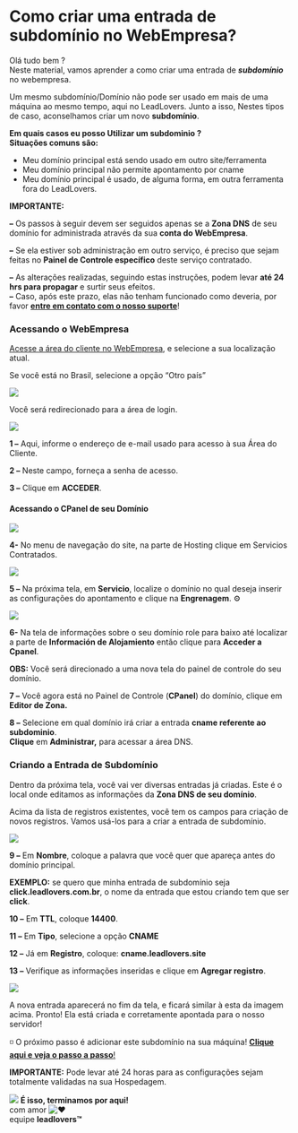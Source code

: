 # Como criar uma entrada de subdomínio no WebEmpresa?

Olá tudo bem ?\
Neste material, vamos aprender a como criar uma entrada de _**subdomínio**_ no webempresa.

Um mesmo subdomínio/Domínio não pode ser usado em mais de uma máquina ao mesmo tempo, aqui no LeadLovers. Junto a isso, Nestes tipos de caso, aconselhamos criar um novo **subdomínio**.

**Em quais casos eu posso Utilizar um subdominio ?**\
**Situações comuns são:**

* Meu domínio principal está sendo usado em outro site/ferramenta
* Meu domínio principal não permite apontamento por cname
* Meu domínio principal é usado, de alguma forma, em outra ferramenta fora do LeadLovers.

**IMPORTANTE:**

**–** Os passos à seguir devem ser seguidos apenas se a **Zona DNS** de seu domínio for administrada através da sua **conta do WebEmpresa**.

**–** Se ela estiver sob administração em outro serviço, é preciso que sejam feitas no **Painel de Controle específico** deste serviço contratado.

**–** As alterações realizadas, seguindo estas instruções, podem levar **até 24 hrs para propagar** e surtir seus efeitos.\
**–** Caso, após este prazo, elas não tenham funcionado como deveria, por favor [**entre em contato com o nosso suporte**](https://help.leadlovers.com/hc/pt-br/articles/360024579873)!

### **Acessando o WebEmpresa**

[Acesse a área do cliente no WebEmpresa](https://www.webempresa.com/areacliente.php), e selecione a sua localização atual.

Se você está no Brasil, selecione a opção “Otro país”

[![](https://legado.leadlovers.site/wp-content/uploads/2020/09/t1-24.png)](http://legado.leadlovers.site/wp-content/uploads/2020/09/t1-24.png)

Você será redirecionado para a área de login.

[![](https://legado.leadlovers.site/wp-content/uploads/2020/09/t1-25.png)](http://legado.leadlovers.site/wp-content/uploads/2020/09/t1-25.png)

**1 –** Aqui, informe o endereço de e-mail usado para acesso à sua Área do Cliente.

**2 –** Neste campo, forneça a senha de acesso.

**3 –** Clique em **ACCEDER**.

#### **Acessando o CPanel de seu Domínio**

[![](https://legado.leadlovers.site/wp-content/uploads/2020/09/t1-26.png)](http://legado.leadlovers.site/wp-content/uploads/2020/09/t1-26.png)

**4-** No menu de navegação do site, na parte de Hosting clique em Servicios Contratados.

[![](https://legado.leadlovers.site/wp-content/uploads/2020/09/t1-27.png)](http://legado.leadlovers.site/wp-content/uploads/2020/09/t1-27.png)

**5 –** Na próxima tela, em **Servicio**, localize o domínio no qual deseja inserir as configurações do apontamento e clique na **Engrenagem**. ⚙

[![](https://legado.leadlovers.site/wp-content/uploads/2020/09/t1-28.png)](http://legado.leadlovers.site/wp-content/uploads/2020/09/t1-28.png)

**6-** Na tela de informações sobre o seu domínio role para baixo até localizar a parte de **Información de Alojamiento** então clique para **Acceder a Cpanel**.

**OBS:** Você será direcionado a uma nova tela do painel de controle do seu domínio.

**7 –** Você agora está no Painel de Controle (**CPanel**) do domínio, clique em **Editor de Zona.**

**8 –** Selecione em qual domínio irá criar a entrada **cname referente ao subdominio**.\
**Clique** em **Administrar,** para acessar a área DNS.

### **Criando a Entrada de Subdomínio**

Dentro da próxima tela, você vai ver diversas entradas já criadas. Este é o local onde editamos as informações da **Zona DNS de seu domínio**.

Acima da lista de registros existentes, você tem os campos para criação de novos registros. Vamos usá-los para a criar a entrada de subdomínio.

[![](https://legado.leadlovers.site/wp-content/uploads/2020/09/t1-29.png)](http://legado.leadlovers.site/wp-content/uploads/2020/09/t1-29.png)

**9 –** Em **Nombre**, coloque a palavra que você quer que apareça antes do domínio principal.

**EXEMPLO:** se quero que minha entrada de subdomínio seja **click.leadlovers.com.br**, o nome da entrada que estou criando tem que ser **click**.

**10 –** Em **TTL**, coloque **14400**.

**11 –** Em **Tipo**, selecione a opção **CNAME**

**12 –** Já em **Registro**, coloque: **cname.leadlovers.site**

**13 –** Verifique as informações inseridas e clique em **Agregar registro**.

[![](https://legado.leadlovers.site/wp-content/uploads/2020/09/t1-30.png)](http://legado.leadlovers.site/wp-content/uploads/2020/09/t1-30.png)

A nova entrada aparecerá no fim da tela, e ficará similar à esta da imagem acima. Pronto! Ela está criada e corretamente apontada para o nosso servidor!

◽ O próximo passo é adicionar este subdomínio na sua máquina! [**Clique aqui e veja o passo a passo**!](https://suporte.love/como-cadastrar-dominio-maquina/)

**IMPORTANTE:** Pode levar até 24 horas para as configurações sejam totalmente validadas na sua Hospedagem.

![](https://legado.leadlovers.site/wp-content/uploads/2020/09/1f3c1.svg) **É isso, terminamos por aqui!**\
com amor ![❤](https://legado.leadlovers.site/wp-content/uploads/2020/09/2764.svg)\
equipe **leadlovers™**
